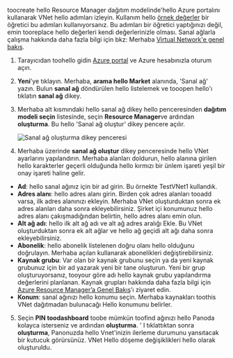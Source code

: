 toocreate hello Resource Manager dağıtım modelinde'hello Azure portalını kullanarak VNet hello adımları izleyin. Kullanım hello [örnek değerler](#values) bir öğretici bu adımları kullanıyorsanız. Bu adımları bir öğretici yaptığınızı değil, emin tooreplace hello değerleri kendi değerlerinizle olması. Sanal ağlarla çalışma hakkında daha fazla bilgi için bkz: Merhaba [Virtual Network'e genel bakış](../articles/virtual-network/virtual-networks-overview.md).

1. Tarayıcıdan toohello gidin [Azure portal](http://portal.azure.com) ve Azure hesabınızla oturum açın.
2. **Yeni**’ye tıklayın. Merhaba, **arama hello Market** alanında, 'Sanal ağ' yazın. Bulun **sanal ağ** döndürülen hello listelemek ve tooopen hello'ı tıklatın **sanal ağ** dikey.
3. Merhaba alt kısmındaki hello sanal ağ dikey hello penceresinden **dağıtım modeli seçin** listesinde, seçin **Resource Manager**ve ardından **oluşturma**. Bu hello 'Sanal ağ oluştur' dikey pencere açılır.

    ![Sanal ağ oluşturma dikey penceresi](./media/vpn-gateway-basic-vnet-s2s-rm-portal-include/createvnet.png "Create virtual network blade")
4. Merhaba üzerinde **sanal ağ oluştur** dikey penceresinde hello VNet ayarlarını yapılandırın. Merhaba alanları doldurun, hello alanına girilen hello karakterler geçerli olduğunda hello kırmızı bir ünlem işareti yeşil bir onay işareti haline gelir.

  - **Ad**: hello sanal ağınız için bir ad girin. Bu örnekte TestVNet1 kullandık.
  - **Adres alanı**: hello adres alanı girin. Birden çok adres alanları tooadd varsa, ilk adres alanınızı ekleyin. Merhaba VNet oluşturduktan sonra ek adres alanları daha sonra ekleyebilirsiniz. Şirket içi konumunuz hello adres alanı çakışmadığından belirtin, hello adres alanı emin olun.
  - **Alt ağ adı**: hello ilk alt ağ adı ve alt ağ adres aralığı Ekle. Bu VNet oluşturduktan sonra ek alt ağlar ve hello ağ geçidi alt ağı daha sonra ekleyebilirsiniz. 
  - **Abonelik**: hello abonelik listelenen doğru olanı hello olduğunu doğrulayın. Merhaba açılan kullanarak abonelikleri değiştirebilirsiniz.
  - **Kaynak grubu**: Var olan bir kaynak grubunu seçin ya da yeni kaynak grubunuz için bir ad yazarak yeni bir tane oluşturun. Yeni bir grup oluşturuyorsanız, tooyour göre adı hello kaynak grubu yapılandırma değerlerini planlanan. Kaynak grupları hakkında daha fazla bilgi için [Azure Resource Manager’a Genel Bakış](../articles/azure-resource-manager/resource-group-overview.md#resource-groups)’ı ziyaret edin.
  - **Konum**: sanal ağınızı hello konumu seçin. Merhaba kaynakları toothis VNet dağıtmadan bulunacağı Hello konumunu belirler.

5. Seçin **PIN toodashboard** toobe mümkün toofind ağınızı hello Panoda kolayca isterseniz ve ardından **oluşturma**. ' I tıklattıktan sonra **oluşturma**, Panonuzda hello Vnet'inizin ilerleme durumunu yansıtacak bir kutucuk görürsünüz. VNet Hello döşeme değişiklikleri hello olarak oluşturuldu.
